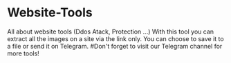 # Website-Tools
All about website tools (Ddos Atack, Protection ...)
With this tool you can extract all the images on a site via the link only. 
You can choose to save it to a file or send it on Telegram. 
#Don't forget to visit our Telegram channel for more tools! 
